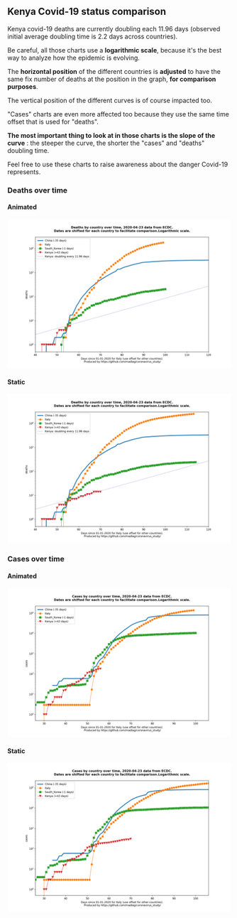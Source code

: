 ## Kenya Covid-19 status comparison 

Kenya covid-19 deaths are currently doubling each 11.96 days (observed initial average doubling time is 2.2 days across countries).



Be careful, all those charts use a **logarithmic scale**, because it's the best way to analyze how the epidemic is evolving.
 
The **horizontal position** of the different countries is **adjusted** to have the same fix number of deaths at the position in the graph, **for comparison purposes**.

The vertical position of the different curves is of course impacted too.

"Cases" charts are even more affected too because they use the same time offset that is used for "deaths".

**The most important thing to look at in those charts is the slope of the curve** : the steeper the curve, the shorter the "cases" and "deaths" doubling time.

Feel free to use these charts to raise awareness about the danger Covid-19 represents. 


 
### Deaths over time
 
#### Animated
![Kenya covid-19 deaths animated chart](https://raw.githubusercontent.com/madlag/coronavirus_study/master/notebooks/graphs/2020-04-23/countries/Kenya/2020-04-23_Kenya_deaths.gif "Kenya covid-19 deaths animated chart")   
 
#### Static
![Kenya covid-19 deaths static chart](https://raw.githubusercontent.com/madlag/coronavirus_study/master/notebooks/graphs/2020-04-23/countries/Kenya/2020-04-23_Kenya_deaths.png "Kenya covid-19 deaths static chart")   

 
### Cases over time
 
#### Animated
![Kenya covid-19 cases animated chart](https://raw.githubusercontent.com/madlag/coronavirus_study/master/notebooks/graphs/2020-04-23/countries/Kenya/2020-04-23_Kenya_cases.gif "Kenya covid-19 cases animated chart")   
 
#### Static
![Kenya covid-19 cases static chart](https://raw.githubusercontent.com/madlag/coronavirus_study/master/notebooks/graphs/2020-04-23/countries/Kenya/2020-04-23_Kenya_cases.png "Kenya covid-19 cases static chart")   

